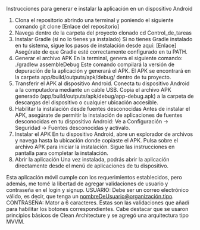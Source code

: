Instrucciones para generar e instalar la aplicación en un dispositivo Android
1. Clona el repositorio abrindo una terminal y poniendo el siguiente comando
   git clone [Enlace del repositorio]
2. Navega dentro de la carpeta del proyecto clonado
   cd Control_de_tareas
3. Instalar Gradle (si no lo tienes ya instalado)
   Si no tienes Gradle instalado en tu sistema, sigue los pasos de instalación desde aquí: [Enlace]
   Asegúrate de que Gradle esté correctamente configurado en tu PATH.
4. Generar el archivo APK
   En la terminal, genera el siguiente comando:
   ./gradlew assembleDebug
   Este comando compilará la versión de depuración de la aplicación y generará el APK.
   El APK se encontrará en la carpeta app/build/outputs/apk/debug/ dentro de tu proyecto.
6. Transferir el APK al dispositivo Android.
   Conecta tu dispositivo Android a la computadora mediante un cable USB.
   Copia el archivo APK generado (app/build/outputs/apk/debug/app-debug.apk) a la carpeta de descargas del dispositivo o cualquier ubicación accesible.
7. Habilitar la instalación desde fuentes desconocidas
   Antes de instalar el APK, asegúrate de permitir la instalación de aplicaciones de fuentes desconocidas en tu dispositivo Android:
   Ve a Configuración -> Seguridad -> Fuentes desconocidas y actívalo.
8. Instalar el APK
   En tu dispositivo Android, abre un explorador de archivos y navega hasta la ubicación donde copiaste el APK.
   Pulsa sobre el archivo APK para iniciar la instalación.
   Sigue las instrucciones en pantalla para completar la instalación.
9. Abrir la aplicación
    Una vez instalada, podrás abrir la aplicación directamente desde el menú de aplicaciones de tu dispositivo.

Esta aplicación móvil cumple con los requerimientos establecidos, pero además, me tomé la libertad de agregar validaciones de usuario y contraseña en el login y signup.
USUARIO: Debe ser un correo electrónico válido, es decir, que tenga un nombreDeUsuario@organización.tipo.
CONTRASEÑA: Mator a 6 caracteres.
Estas son las validaciones que añadí para habilitar los botones correspondientes.
Cabe destacar que se usaron principios básicos de Clean Architecture y se agregó una arquitectura tipo MVVM.


